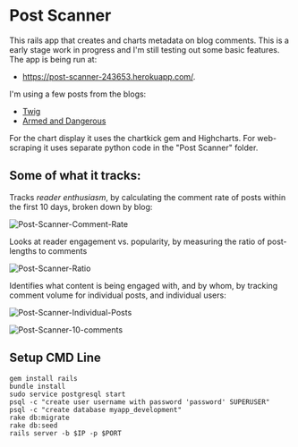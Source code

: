 # Post Scanner

This rails app that creates and charts metadata on blog comments. This is a early stage work in progress and I'm still testing out some basic features. The app is being run at:

- https://post-scanner-243653.herokuapp.com/.

I'm using a few posts from the blogs:

- [Twig](https://twigserial.wordpress.com/)
- [Armed and Dangerous](http://esr.ibiblio.org/)

For the chart display it uses the chartkick gem and Highcharts. For web-scraping it uses separate python code in the "Post Scanner" folder.

## Some of what it tracks:

Tracks *reader enthusiasm*, by calculating the comment rate of posts within the first 10 days, broken down by blog:

![Post-Scanner-Comment-Rate](https://github.com/Nico-ehs/post_scanner/tree/master/img/Post-Scanner-Comment-Rate.PNG)

Looks at reader engagement vs. popularity, by measuring the ratio of post-lengths to comments

![Post-Scanner-Ratio](https://github.com/Nico-ehs/post_scanner/tree/master/img/Post-Scanner-Ratio.PNG)

Identifies what content is being engaged with, and by whom, by tracking comment volume for individual posts, and individual users:

![Post-Scanner-Individual-Posts](https://github.com/Nico-ehs/post_scanner/tree/master/img/Post-Scanner-Individual-Posts.PNG)

![Post-Scanner-10-comments](https://github.com/Nico-ehs/post_scanner/tree/master/img/Post-Scanner-10-comments.PNG)




## Setup CMD Line

```
gem install rails
bundle install
sudo service postgresql start
psql -c "create user username with password 'password' SUPERUSER"
psql -c "create database myapp_development"
rake db:migrate
rake db:seed
rails server -b $IP -p $PORT
```
